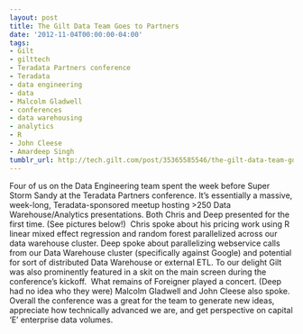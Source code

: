 ```yaml
---
layout: post
title: The Gilt Data Team Goes to Partners
date: '2012-11-04T00:00:00-04:00'
tags:
- Gilt
- gilttech
- Teradata Partners conference
- Teradata
- data engineering
- data
- Malcolm Gladwell
- conferences
- data warehousing
- analytics
- R
- John Cleese
- Amardeep Singh
tumblr_url: http://tech.gilt.com/post/35365585546/the-gilt-data-team-goes-to-partners
---
```

Four of us on the Data Engineering team spent the week before Super Storm Sandy at the Teradata Partners conference. It’s essentially a massive, week-long, Teradata-sponsored meetup hosting >250 Data Warehouse/Analytics presentations.
Both Chris and Deep presented for the first time. (See pictures below!) 
Chris spoke about his pricing work using R linear mixed effect regression and random forest parallelized across our data warehouse cluster.
Deep spoke about parallelizing webservice calls from our Data Warehouse cluster (specifically against Google) and potential for sort of distributed Data Warehouse or external ETL.
To our delight Gilt was also prominently featured in a skit on the main screen during the conference’s kickoff. 
What remains of Foreigner played a concert. (Deep had no idea who they were) Malcolm Gladwell and John Cleese also spoke.
Overall the conference was a great for the team to generate new ideas, appreciate how technically advanced we are, and get perspective on capital ‘E’ enterprise data volumes. 



